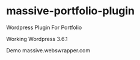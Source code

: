 massive-portfolio-plugin
========================

Wordpress Plugin For Portfolio

Working Wordpress 3.6.1


Demo massive.webswrapper.com
